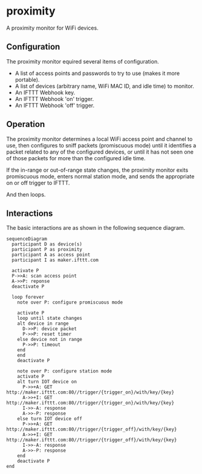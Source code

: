 # proximity
A proximity monitor for WiFi devices.

## Configuration

The proximity monitor equired several items of configuration.
- A list of access points and passwords to try to use (makes it more portable).
- A list of devices (arbitrary name, WiFi MAC ID, and idle time) to monitor.
- An IFTTT Webhook key.
- An IFTTT Webhook 'on' trigger.
- An IFTTT Webhook 'off' trigger.

## Operation

The proximity monitor determines a local WiFi access point and channel to use,
then configures to sniff packets (promiscuous mode) until it identifies a packet
related to any of the configured devices, or until it has not seen one of those
packets for more than the configured idle time.

If the in-range or out-of-range state changes, the proximity monitor exits
promiscuous mode, enters normal station mode, and sends the appropriate on or
off trigger to IFTTT.

And then loops.

## Interactions

The basic interactions are as shown in the following sequence diagram.
```mermaid
sequenceDiagram
  participant D as device(s)
  participant P as proximity
  participant A as access point
  participant I as maker.ifttt.com

  activate P
  P->>A: scan access point
  A->>P: reponse
  deactivate P

  loop forever
    note over P: configure promiscuous mode

    activate P
    loop until state changes
    alt device in range
      D->>P: device packet
      P->>P: reset timer
    else device not in range
      P->>P: timeout
    end
    end
    deactivate P

    note over P: configure station mode
    activate P
    alt turn IOT device on
      P->>+A: GET http://maker.ifttt.com:80//trigger/{trigger_on}/with/key/{key}
      A->>+I: GET http://maker.ifttt.com:80//trigger/{trigger_on}/with/key/{key}
      I->>-A: response
      A->>-P: response
    else turn IOT device off
      P->>+A: GET http://maker.ifttt.com:80//trigger/{trigger_off}/with/key/{key}
      A->>+I: GET http://maker.ifttt.com:80//trigger/{trigger_off}/with/key/{key}
      I->>-A: response
      A->>-P: response
    end
    deactivate P
end



```
